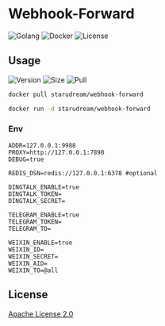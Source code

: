 # Webhook-Forward

![Golang](https://img.shields.io/github/workflow/status/starudream/webhook-forward/Golang/master?style=for-the-badge)
![Docker](https://img.shields.io/github/workflow/status/starudream/webhook-forward/Docker/master?style=for-the-badge)
![License](https://img.shields.io/badge/License-Apache%20License%202.0-blue?style=for-the-badge)

## Usage

![Version](https://img.shields.io/docker/v/starudream/webhook-forward?style=for-the-badge)
![Size](https://img.shields.io/docker/image-size/starudream/webhook-forward/latest?style=for-the-badge)
![Pull](https://img.shields.io/docker/pulls/starudream/webhook-forward?style=for-the-badge)

```bash
docker pull starudream/webhook-forward
```

```bash
docker run -d starudream/webhook-forward
```

### Env

```shell
ADDR=127.0.0.1:9988
PROXY=http://127.0.0.1:7890
DEBUG=true

REDIS_DSN=redis://127.0.0.1:6378 #optional

DINGTALK_ENABLE=true
DINGTALK_TOKEN=
DINGTALK_SECRET=

TELEGRAM_ENABLE=true
TELEGRAM_TOKEN=
TELEGRAM_TO=

WEIXIN_ENABLE=true
WEIXIN_ID=
WEIXIN_SECRET=
WEIXIN_AID=
WEIXIN_TO=@all
```

## License

[Apache License 2.0](./LICENSE)
